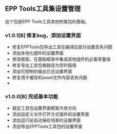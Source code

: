 ## EPP Tools工具集设置管理

这个包是EPP Tools工具其他附属包的基础。



### v1.0.1[B] 修复bug，添加设置界面

* 修复EPPTools包导出工具在编译后部分设置丢失问题
* 添加本地化插件的设置界面
* 修改框架，在基础框架中集成其他组件的必备常量值
* 修复导出工具包根路径为空时报错
* 添加可控制的输出日志设置界面
* 修复用于缓存的asset文件内容丢失问题
* 



### v1.0.0[B] 完成基本功能

* 敲定工具包设置界面框架大体方向
* 添加自定义文件打开方式插件的设置界面
* 添加运行前自动保存场景的设置界面
* 添加导出EPPTools工具包的设置界面

